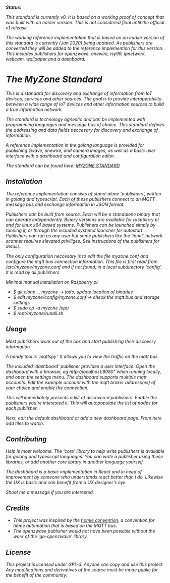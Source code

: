 <i src="myzone.png"/>

**Status:**

*This standard is currently v0. It is based on a working proof of concept that was built with an earlier version. This is not considered final until the official v1 release.*

*The working reference implementation that is based on an earlier version of this standard is currently (Jan 2020) being updated. As publishers are converted they will be added to the reference implemention for this version. This includes publishers for openzwave, onewire, isy99, ipnetwork, webcam, wallpaper and a dashboard*. 


# The MyZone Standard

This is a standard for discovery and exchange of information from IoT devices, services and other sources. The goal is to provide interoperability between a wide range of IoT devices and other information sources to build a true information network.

The standard is technology agnostic and can be implemented with programming languages and message bus of choice. This standard defines the addressing and data fields neccesary for discovery and exchange of information.

A reference implementation in the golang language is provided for publishing zwave, onewire, and camera images, as well as a basic user interface with a dashboard and configuration editor.

The standard can be found here:  [MYZONE STANDARD](./myzone-convention.md)

## Installation

The reference implementation consists of stand-alone 'publishers', written in golang and typescript. Each of these publishers connect to an MQTT message bus and exchange information in JSON format. 

Publishers can be built from source. Each will be a standalone binary that can operate independently. Binary versions are available for raspberry pi and for linux x64 based systems. Publishers can be launched simply by running it, or through the included systemd launcher for autostart. Publishers can run as any user but some publishers like the 'ipnet' network scanner requires elevated priviliges. See instructions of the publishers for details.

The only configuration neccesary is to edit the file myzone.conf and configure the mqtt bus connection information. This file is first read from /etc/myzone/myzone.conf and if not found, in a local subdirectory 'config'. It is read by all publishers.

Minimal manual installation on Raspberry pi:
* $ git clone ... myzone            -> todo, update location of binaries
* $ edit myzone/config/myzone.conf  -> check the mqtt bus and storage settings
* $ sudo cp -a myzone /opt/
* $ /opt/myzone/runall.sh


## Usage

Most publishers work out of the box and start publishing their discovery information.

A handy tool is 'mqttspy'. It allows you to view the traffic on the mqtt bus.

The included 'dashboard' publisher provides a user interface. Open the dashboard with a browser, eg http://localhost:8080" when running locally, and open the settings menu. The dashboard supports multiple mqtt accounts. Edit the example account with the mqtt broker address(es) of your choice and enable the connection. 

This will immediately presents a list of discovered publishers. Enable the publishers you're interested it. This will autopopulate the list of nodes for each publisher. 

Next, edit the default dashboard or add a new dashboard page. From here add tiles to watch.


## Contributing

Help is most welcome. The 'core' library to help write publishers is available for golang and typescript languages. You can write a publisher using these libraries, or add another core library in another language yourself.

The dashboard is a basic implementation in React and in need of improvement by someone who understands react better than I do. Likewise the UX is basic and can benefit from a UX designer's eye.

Shoot me a message if you are interested.


## Credits

* This project was inspired by the [homie convention](https://github.com/homieiot/convention), a convention for home automation that is based on the MQTT bus. 
* The openzwave publisher would not have been possible without the work of the 'go-openzwave' library.

## License

This project is licensed under GPL-3. Anyone can copy and use this project. Any modifications and derivatives of the source must be made public for the benefit of the community.

